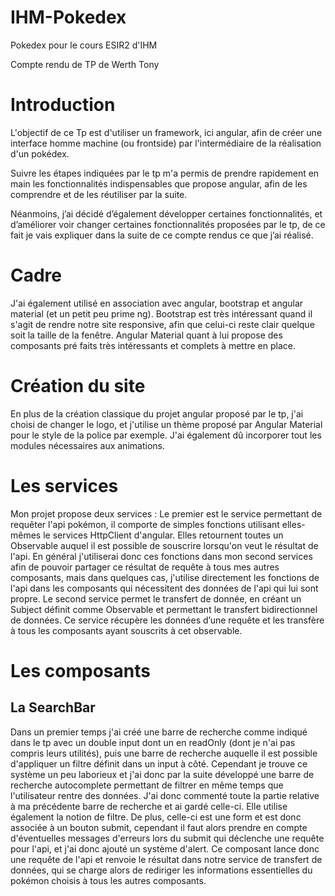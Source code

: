 # IHM-Pokedex
Pokedex pour le cours ESIR2 d'IHM

Compte rendu de TP de Werth Tony

# Introduction

L'objectif de ce Tp est d'utiliser un framework, ici angular, afin de créer une interface homme machine (ou frontside) par l'intermédiaire de la réalisation d'un pokédex.

Suivre les étapes indiquées par le tp m'a permis de prendre rapidement en main les fonctionnalités indispensables que propose angular, afin de les comprendre et de les réutiliser par la suite.

Néanmoins, j’ai décidé d’également développer certaines fonctionnalités, et d’améliorer voir changer certaines fonctionnalités proposées par le tp, de ce fait je vais expliquer dans la suite de ce compte rendus ce que j’ai réalisé.

# Cadre

J'ai également utilisé en association avec angular, bootstrap et angular material (et un petit peu prime ng). Bootstrap est très intéressant quand il s'agit de rendre notre site responsive, afin que celui-ci reste clair quelque soit la taille de la fenêtre.
Angular Material quant à lui propose des composants pré faits très intéressants et complets à mettre en place.

# Création du site

En plus de la création classique du projet angular proposé par le tp, j'ai choisi de changer le logo, et j'utilise un thème proposé par Angular Material pour le style de la police par exemple. J'ai également dû incorporer tout les modules nécessaires aux animations.

# Les services

Mon projet propose deux services :
Le premier est le service permettant de requêter l'api pokémon, il comporte de simples fonctions utilisant elles-mêmes le services HttpClient d'angular. Elles retournent toutes un Observable auquel il est possible de souscrire lorsqu'on veut le résultat de l'api. En général j'utiliserai donc ces fonctions dans mon second services afin de pouvoir partager ce résultat de requête à tous mes autres composants, mais dans quelques cas, j'utilise directement les fonctions de l'api dans les composants qui nécessitent des données de l'api qui lui sont propre.
Le second service permet le transfert de donnée, en créant un Subject définit comme Observable et permettant le transfert bidirectionnel de données. Ce service récupère les données d’une requête et les transfère à tous les composants ayant souscrits à cet observable.

# Les composants
## La SearchBar

Dans un premier temps j'ai créé une barre de recherche comme indiqué dans le tp avec un double input dont un en readOnly (dont je n'ai pas compris leurs utilités), puis une barre de recherche auquelle il est possible d'appliquer un filtre définit dans un input à côté.
Cependant je trouve ce système un peu laborieux et j'ai donc par la suite développé une barre de recherche autocomplete permettant de filtrer en même temps que l'utilisateur rentre des données. J'ai donc commenté toute la partie relative à ma précédente barre de recherche et ai gardé celle-ci.
Elle utilise également la notion de filtre. De plus, celle-ci est une form et est donc associée à un bouton submit, cependant il faut alors prendre en compte d'éventuelles messages d'erreurs lors du submit qui déclenche une requête pour l'api, et j'ai donc ajouté un système d'alert.
Ce composant lance donc une requête de l'api et renvoie le résultat dans notre service de transfert de données, qui se charge alors de rediriger les informations essentielles du pokémon choisis à tous les autres composants.
